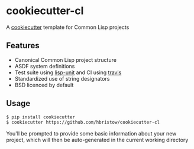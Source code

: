 cookiecutter-cl
===============
A [cookiecutter](https://github.com/audreyr/cookiecutter) template for Common Lisp projects


Features
--------

- Canonical Common Lisp project structure
- ASDF system definitions
- Test suite using [lisp-unit](http://www.cs.northwestern.edu/academics/courses/325/readings/lisp-unit.html) and CI using [travis](https://travis-ci.org/)
- Standardized use of string designators
- BSD licenced by default


Usage
-----

```bash
$ pip install cookiecutter
$ cookiecutter https://github.com/hbristow/cookiecutter-cl
```

You'll be prompted to provide some basic information about your new project,
which will then be auto-generated in the current working directory
